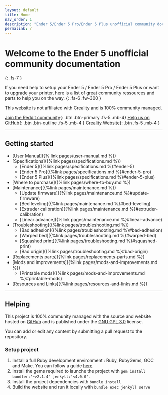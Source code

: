 ```yaml
---
layout: default
title: Home
nav_order: 1
description: "Ender 5/Ender 5 Pro/Ender 5 Plus unofficial community documentation"
permalink: /
---
```


# Welcome to the Ender 5 unofficial community documentation
{: .fs-7 }

If you need help to setup your Ender 5 / Ender 5 Pro / Ender 5 Plus or want to upgrade your printer, here is a list of great community ressources and parts to help you on the way.
{: .fs-6 .fw-300 }

This website is not affiliated with Creality and is 100% community managed.

[Join the Reddit community](https://reddit.com/r/ender5){: .btn .btn-primary .fs-5 .mb-4} [Help us on GitHub](https://github.com/CapMousse/ender5){: .btn .btn-outline .fs-5 .mb-4 } [Creality Website](https://www.creality.com/){: .btn .fs-5 .mb-4 }

---

## Getting started

- [User Manual]({% link pages/user-manual.md %})
- [Specifications]({%link pages/specifications.md %})
    - [Ender 5]({%link pages/specifications.md %}#ender-5)
    - [Ender 5 Pro]({%link pages/specifications.md %}#ender-5-pro)
    - [Ender 5 Plus]({%link pages/specifications.md %}#ender-5-plus)
- [Where to purchase]({%link pages/where-to-buy.md %})
- [Maintenance]({%link pages/maintenance.md %})
    - [Update firmware]({%link pages/maintenance.md %}#update-firmware)
    - [Bed leveling]({%link pages/maintenance.md %}#bed-leveling)
    - [Extruder calibration]({%link pages/maintenance.md %}#extruder-calibration)
    - [Linear advance]({%link pages/maintenance.md %}#linear-advance)
- [Troubleshooting]({%link pages/troubleshooting.md %})
    - [Bad adhesion]({%link pages/troubleshooting.md %}#bad-adhesion)
    - [Warped bed]({%link pages/troubleshooting.md %}#warped-bed)
    - [Squashed print]({%link pages/troubleshooting.md %}#squashed-print)
    - [Bad origin]({%link pages/troubleshooting.md %}#bad-origin)
- [Replacements parts]({%link pages/replacements-parts.md %})
- [Mods and improvements]({%link pages/mods-and-improvements.md %})
    - [Printable mods]({%link pages/mods-and-improvements.md %}#printable-mods)
- [Resources and Links]({%link pages/resources-and-links.md %})

---

## Helping

This project is 100% community managed with the source and website hosted on [GitHub](https://github.com/CapMousse/ender5) and is published under the [GNU GPL 3.0](https://choosealicense.com/licenses/gpl-3.0/) license.

You can add or edit any content by submitting a pull request to the repository.

### Setup project

1. Install a full Ruby development environment : Ruby, RubyGems, GCC and Make. You can follow a guide [here](https://jekyllrb.com/docs/installation/)
2. Install the gems required to launche the project with `gem install bundler:'~>2.1.4' jenkyll:'<4.0.0'`.
3. Install the project dependencies with `bundle install`
4. Build the website and run it locally with `bundle exec jenkyll serve`
